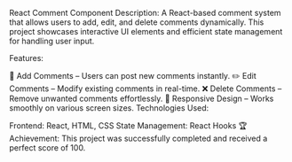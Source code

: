 React Comment Component
Description:
A React-based comment system that allows users to add, edit, and delete comments dynamically. This project showcases interactive UI elements and efficient state management for handling user input.

Features:

📝 Add Comments – Users can post new comments instantly.
✏️ Edit Comments – Modify existing comments in real-time.
❌ Delete Comments – Remove unwanted comments effortlessly.
📱 Responsive Design – Works smoothly on various screen sizes.
Technologies Used:

Frontend: React, HTML, CSS
State Management: React Hooks
🏆 Achievement: This project was successfully completed and received a perfect score of 100.
